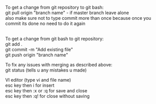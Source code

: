 To get a change from git repository to git bash:  <br />
git pull origin "branch name" - if master branch leave alone <br />
also make sure not to type commit more than once because once you commit its done no need to do it again<br />
<br />

To get a change from git bash to git repository:<br />
git add .<br />
git commit -m "Add existing file"<br />
git push origin "branch name"<br />

To fix any issues with merging as described above:<br />
git status (tells u any mistakes u made) <br />

VI editor (type vi and file name)<br />
esc key then i for insert<br />
esc key then :x or :q for save and close<br />
esc key then :q! for close without saving <br />
